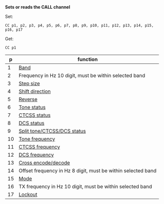 __Sets or reads the CALL channel__

Set:

	CC p1, p2, p3, p4, p5, p6, p7, p8, p9, p10, p11, p12, p13, p14, p15, p16, p17

Get:

	CC p1

|p|function|
|---|---|
|1|[Band](/tables/band.md)
|2|Frequency in Hz 10 digit, must be within selected band
|3|[Step size](/tables/step_size.md)
|4|[Shift direction](/tables/shift.md)
|5|[Reverse](/tables/status.md)
|6|[Tone status](/tables/status.md)
|7|[CTCSS status](/tables/status.md)
|8|[DCS status](/tables/status.md)
|9|[Split tone/CTCSS/DCS status](/tables/status.md)
|10|[Tone frequency](/tables/tone_ctcss.md)
|11|[CTCSS frequency](/tables/tone_ctcss.md)
|12|[DCS frequency](/tables/DCS.md)
|13|[Cross encode/decode](/tables/cross.md)
|14|Offset frequency in Hz 8 digit, must be within selected band
|15|[Mode](/tables/mode.md)
|16|TX frequency in Hz 10 digit, must be within selected band
|17|[Lockout](/tables/status.md)

